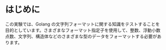 # はじめに

この実験では、Golang の文字列フォーマットに関する知識をテストすることを目的としています。さまざまなフォーマット指定子を使用して、整数、浮動小数点数、文字列、構造体などのさまざまな型のデータをフォーマットする必要があります。
